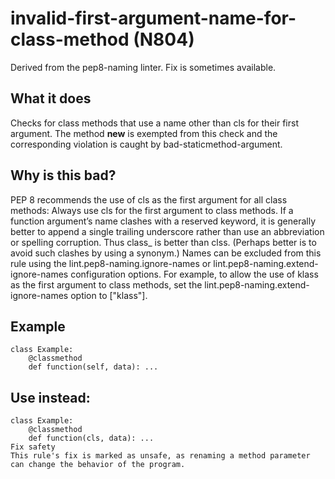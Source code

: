 # invalid-first-argument-name-for-class-method (N804)
Derived from the pep8-naming linter.
Fix is sometimes available.
## What it does
Checks for class methods that use a name other than cls for their
first argument.
The method __new__ is exempted from this
check and the corresponding violation is caught by
bad-staticmethod-argument.
## Why is this bad?
PEP 8 recommends the use of cls as the first argument for all class
methods:
Always use cls for the first argument to class methods.
If a function argument’s name clashes with a reserved keyword, it is generally better to
append a single trailing underscore rather than use an abbreviation or spelling corruption.
Thus class_ is better than clss. (Perhaps better is to avoid such clashes by using a synonym.)
Names can be excluded from this rule using the lint.pep8-naming.ignore-names
or lint.pep8-naming.extend-ignore-names configuration options. For example,
to allow the use of klass as the first argument to class methods, set
the lint.pep8-naming.extend-ignore-names option to ["klass"].
## Example
```
class Example:
    @classmethod
    def function(self, data): ...
```
## Use instead:
```
class Example:
    @classmethod
    def function(cls, data): ...
Fix safety
This rule's fix is marked as unsafe, as renaming a method parameter
can change the behavior of the program.
```